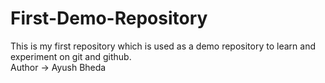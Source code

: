 # First-Demo-Repository
This is my first repository which is used as a demo repository to learn and experiment on git and github.
<br>
Author -> Ayush Bheda
